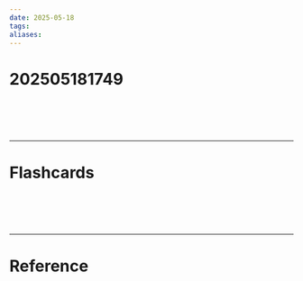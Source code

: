 ```yaml
---
date: 2025-05-18
tags: 
aliases:
---
```

# 202505181749


# ‌
---
# Flashcards


# ‌
---
# Reference
